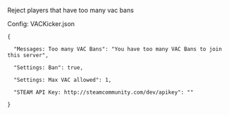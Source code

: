 Reject players that have too many vac bans

Config: VACKicker.json

````
{

  "Messages: Too many VAC Bans": "You have too many VAC Bans to join this server",

  "Settings: Ban": true,

  "Settings: Max VAC allowed": 1,

  "STEAM API Key: http://steamcommunity.com/dev/apikey": ""

}
````